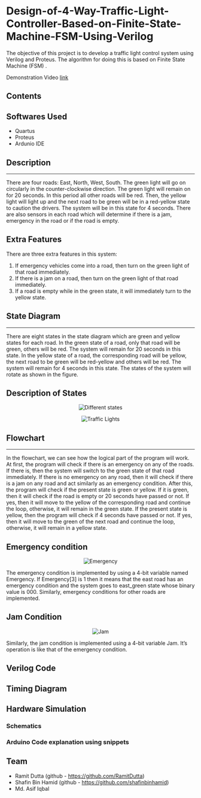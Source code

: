 # Design-of-4-Way-Traffic-Light-Controller-Based-on-Finite-State-Machine-FSM-Using-Verilog
The objective of this project is to develop a traffic light control system using Verilog and Proteus. The algorithm for doing this is based on Finite State Machine
(FSM) .

Demonstration Video <a href="https://youtu.be/iB-ycT9aWPk">link</a>

## Contents

## Softwares Used
- Quartus
- Proteus
- Ardunio IDE
## Description
***

There are four roads: East, North, West, South. The green light will go on
circularly in the counter-clockwise direction. The green light will remain on for 20
seconds. In this period all other roads will be red. Then, the yellow light will light
up and the next road to be green will be in a red-yellow state to caution the
drivers. The system will be in this state for 4 seconds. There are also sensors in
each road which will determine if there is a jam, emergency in the road or if the
road is empty.

## Extra Features

There are three extra features in this system:
1. If emergency vehicles come into a road, then turn on the green light of that road immediately.
2. If there is a jam on a road, then turn on the green light of that road immediately.
3. If a road is empty while in the green state, it will immediately turn to the yellow state.

## State Diagram

***
There are eight states in the state diagram which are green and yellow states for each road. In the green state of a road, only that road will be green, others will be red. The system will remain for 20 seconds in this state. In the yellow state of a road, the corresponding road will be yellow, the next road to be green will be red-yellow and others will be red. The system will remain for 4 seconds in this state. The states of the system will rotate as shown in the figure.
## Description of States
<p align="center">
  <img src="https://user-images.githubusercontent.com/66994793/137627659-c72f2075-0376-4411-8f9b-b8e3c778cb9f.png" title="Different states">
</p>

<p align="center">
  <img src="https://user-images.githubusercontent.com/66994793/137627661-0833e332-0482-42ba-9145-53792be68e80.png" title="Traffic Lights">
</p>


## Flowchart
***
In the flowchart, we can see how the logical part of the program will work. At first, the program will check if there is an emergency on any of the roads. If there is, then the system will switch to the green state of that road immediately. If there is no emergency on any road, then it will check if there is a jam on any road and act similarly as an emergency condition. After this, the program will check if the present state is green or yellow. If it is green, then it will check if the road is empty or 20 seconds have passed or not. If yes, then it will move to the yellow of the corresponding road and continue the loop, otherwise, it will remain in the green state. If the present state is yellow, then the program will check if 4 seconds have passed or not. If yes, then it will move to the green of the next road and continue the loop, otherwise, it will remain in a yellow state. 
## Emergency condition

<p align="center">
  <img src="https://user-images.githubusercontent.com/66994793/137627678-199c7e93-2b8b-470f-96af-0bb5eb81e0d0.png" title="Emergency">
</p>


The emergency condition is implemented by using a 4-bit variable named Emergency. If Emergency[3] is 1 then it means that the east road has an emergency condition and the system goes to east_green state whose binary value is 000. Similarly, emergency conditions for other roads are implemented.

## Jam Condition
<p align="center">
  <img src="https://user-images.githubusercontent.com/66994793/137627686-1c6a4944-656d-4319-b3e7-93accee70a3c.png" title="Jam">
</p>

Similarly, the jam condition is implemented using a 4-bit variable Jam. It’s operation is like that of the emergency condition.

## Verilog Code
## Timing Diagram
## Hardware Simulation
### Schematics
### Arduino Code explanation using snippets

## Team
- Ramit Dutta (github - https://github.com/RamitDutta)
- Shafin Bin Hamid (github - https://github.com/shafinbinhamid)
-  Md. Asif Iqbal
